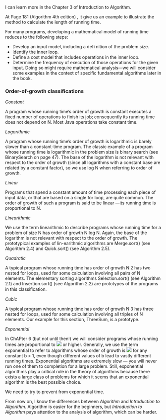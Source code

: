 I can learn more in the Chapter 3 of Introduction to Algorithm.

At Page 181 (Algorithm 4th edition) , it give us an example to illustrate the method to calculate the length of running time.

For many programs, developing a mathematical model of running time
reduces to the following steps:
* Develop an input model, including a defi nition of the problem size.
* Identify the inner loop.
* Define a cost model that includes operations in the inner loop.
* Determine the frequency of execution of those operations for the given input.
Doing so might require mathematical analysis—we will consider some examples in the context of specific fundamental algorithms later in the book.

### Order-of-growth classifications

*Constant*

A program whose running time’s order of growth is constant executes a fixed number of operations to finish its job; consequently its running time does not depend on N. Most Java operations take constant time.

*Logarithmic*

A program whose running time’s order of growth is logarithmic is barely slower than a constant-time program. The classic example of a program whose running time is logarithmic in the problem size is binary search (see BinarySearch on page 47).
The base of the logarithm is not relevant with respect to the order of growth (since all logarithms with a constant base are related by a constant factor), so we use log N when referring to order of growth.

*Linear*

Programs that spend a constant amount of time processing each piece of input data, or that are based on a single for loop, are quite common. The order of growth of such a program is said to be linear —its running time is proportional to N.

*Linearithmic*

We use the term linearithmic to describe programs whose running time for a problem of size N has order of growth N log N. Again, the base of the logarithm is not relevant with respect to the order of growth. The prototypical examples of lin-earithmic algorithms are Merge.sort() (see Algorithm 2.4) and Quick.sort() (see Algorithm 2.5).

*Quadratic*

A typical program whose running time has order of growth N 2 has two nested for loops, used for some calculation involving all pairs of N elements. The elementary sorting algorithms Selection.sort() (see Algorithm 2.1) and Insertion.sort() (see Algorithm 2.2) are prototypes of the programs in this classiﬁcation. 

*Cubic*

 A typical program whose running time has order of growth N 3 has three nested for loops, used for some calculation involving all triples of N elements. Our example for this section, ThreeSum, is a prototype. 

*Exponential*

In ChAPter 6 (but not until then!) we will consider programs whose running times are proportional to ![](http://latex.codecogs.com/gif.latex?2^n) or higher. Generally, we use the term exponential to refer to algorithms whose order of growth is ![](http://latex.codecogs.com/gif.latex?b^n) for any constant b > 1, even though different values of b lead to vastly different running times. Exponential algorithms are extremely slow — you will never run one of them to completion for a large problem. Still, exponential algorithms play a critical role in the theory of algorithms because there exists a large class of problems for which it seems that an exponential algorithm is the best possible choice. 

We need to try to prevent from exponential time.

From now on, I know the differences between *Algorithm* and *Introduction to Algorithm*. Algorithm is easier for the beginners, but *Introduction to Algorithm* pays attention to the analysis of algorithm, which can be harder.